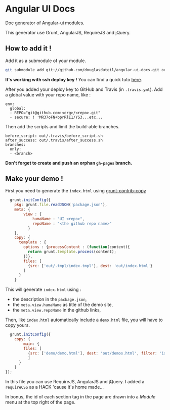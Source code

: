 # Angular UI Docs
Doc generator of Angular-ui modules. 

This generator use Grunt, AngularJS, RequireJS and jQuery.

## How to add it !

Add it as a submodule of your module.

```sh
git submodule add git://github.com/douglasduteil/angular-ui-docs.git out
```

**It's working with ssh deploy key !**
You can find a quick tuto [here](https://gist.github.com/douglasduteil/5525750#file-travis-secure-key-sh).

After you added your deploy key to GitHub and Travis (in  `.travis.yml`).  Add a global value with your repo name, like : 

```
env:
  global:
  - REPO="git@github.com:<org>/<repo>.git"
  - secure: ! 'MR37oFN+bprRlI1/YS3...etc...
```

Then add the scripts and limit the build-able branches.

```
before_script: out/.travis/before_script.sh
after_success: out/.travis/after_success.sh
branches:
  only:
  - <branch>
```

__Don't forget to create and push an orphan `gh-pages` branch.__


## Make your demo !

First you need to generate the `index.html` using [grunt-contrib-copy](https://github.com/gruntjs/grunt-contrib-copy)

```Javascript
  grunt.initConfig({
    pkg: grunt.file.readJSON('package.json'),
    meta: {
        view : {
            humaName : "UI <repo>",
            repoName : "<the github repo name>"
          }
    },
    copy: {
      template : {
        options : {processContent : (function(content){
          return grunt.template.process(content);
        })},
        files: [
          {src: ['out/.tmpl/index.tmpl'], dest: 'out/index.html'}
        ]
      }
    }
```

This will generate `index.html` using :
 - the description in the `package.json`,
 - the `meta.view.humaName` as title of the demo site,
 - the `meta.view.repoName` in the github links,

Then, like `index.html` automatically include a `demo.html` file, you will have to copy yours.

```Javascript
  grunt.initConfig({
    copy: {
        main: {
        files: [
          {src: ['demo/demo.html'], dest: 'out/demos.html', filter: 'isFile'}
          ]
      }
    }
});
```

In this file you can use RequireJS, AngularJS and jQuery.
I added a `requireCSS` as a HACK  'cause  it's home made...

In bonus, the id of each section tag in the page are drawn into a _Module_ menu at the top right of the page.